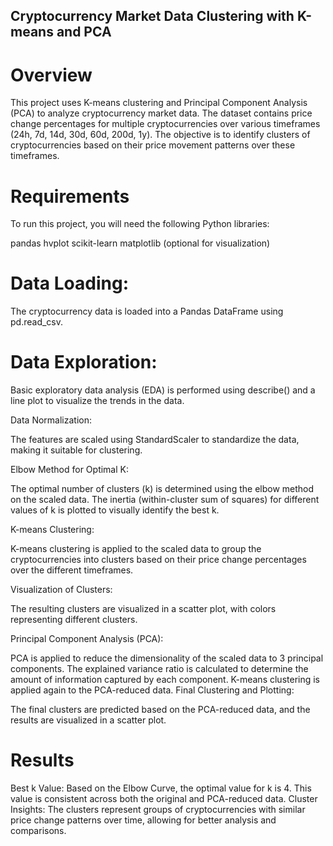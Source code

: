 ## Cryptocurrency Market Data Clustering with K-means and PCA
# Overview
This project uses K-means clustering and Principal Component Analysis (PCA) to analyze cryptocurrency market data. The dataset contains price change percentages for multiple cryptocurrencies over various timeframes (24h, 7d, 14d, 30d, 60d, 200d, 1y). The objective is to identify clusters of cryptocurrencies based on their price movement patterns over these timeframes.

# Requirements
To run this project, you will need the following Python libraries:

pandas
hvplot
scikit-learn
matplotlib (optional for visualization)

# Data Loading:

The cryptocurrency data is loaded into a Pandas DataFrame using pd.read_csv.

# Data Exploration:

Basic exploratory data analysis (EDA) is performed using describe() and a line plot to visualize the trends in the data.

Data Normalization:

The features are scaled using StandardScaler to standardize the data, making it suitable for clustering.

Elbow Method for Optimal K:

The optimal number of clusters (k) is determined using the elbow method on the scaled data. The inertia (within-cluster sum of squares) for different values of k is plotted to visually identify the best k.

K-means Clustering:

K-means clustering is applied to the scaled data to group the cryptocurrencies into clusters based on their price change percentages over the different timeframes.

Visualization of Clusters:

The resulting clusters are visualized in a scatter plot, with colors representing different clusters.

Principal Component Analysis (PCA):

PCA is applied to reduce the dimensionality of the scaled data to 3 principal components. The explained variance ratio is calculated to determine the amount of information captured by each component.
K-means clustering is applied again to the PCA-reduced data.
Final Clustering and Plotting:

The final clusters are predicted based on the PCA-reduced data, and the results are visualized in a scatter plot.

# Results
Best k Value: Based on the Elbow Curve, the optimal value for k is 4. This value is consistent across both the original and PCA-reduced data.
Cluster Insights: The clusters represent groups of cryptocurrencies with similar price change patterns over time, allowing for better analysis and comparisons.
